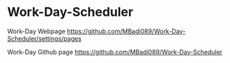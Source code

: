 # Work-Day-Scheduler

Work-Day Webpage
https://github.com/MBadi089/Work-Day-Scheduler/settings/pages

Work-Day Github page
https://github.com/MBadi089/Work-Day-Scheduler

